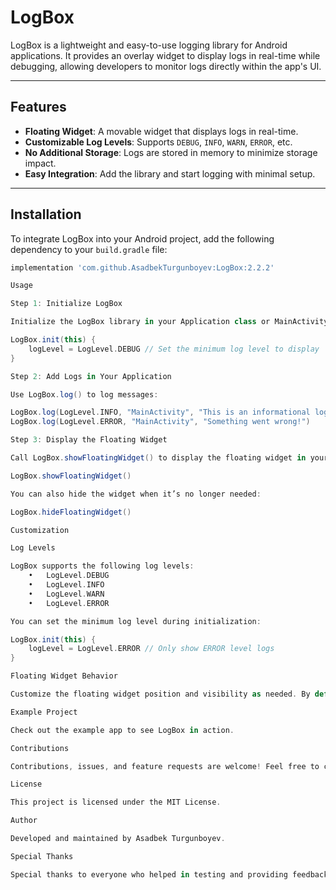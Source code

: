 # LogBox

LogBox is a lightweight and easy-to-use logging library for Android applications. It provides an overlay widget to display logs in real-time while debugging, allowing developers to monitor logs directly within the app's UI.

---

## Features

- **Floating Widget**: A movable widget that displays logs in real-time.
- **Customizable Log Levels**: Supports `DEBUG`, `INFO`, `WARN`, `ERROR`, etc.
- **No Additional Storage**: Logs are stored in memory to minimize storage impact.
- **Easy Integration**: Add the library and start logging with minimal setup.

---

## Installation

To integrate LogBox into your Android project, add the following dependency to your `build.gradle` file:

```gradle
implementation 'com.github.AsadbekTurgunboyev:LogBox:2.2.2'

Usage

Step 1: Initialize LogBox

Initialize the LogBox library in your Application class or MainActivity:

LogBox.init(this) {
    logLevel = LogLevel.DEBUG // Set the minimum log level to display
}

Step 2: Add Logs in Your Application

Use LogBox.log() to log messages:

LogBox.log(LogLevel.INFO, "MainActivity", "This is an informational log!")
LogBox.log(LogLevel.ERROR, "MainActivity", "Something went wrong!")

Step 3: Display the Floating Widget

Call LogBox.showFloatingWidget() to display the floating widget in your app:

LogBox.showFloatingWidget()

You can also hide the widget when it’s no longer needed:

LogBox.hideFloatingWidget()

Customization

Log Levels

LogBox supports the following log levels:
	•	LogLevel.DEBUG
	•	LogLevel.INFO
	•	LogLevel.WARN
	•	LogLevel.ERROR

You can set the minimum log level during initialization:

LogBox.init(this) {
    logLevel = LogLevel.ERROR // Only show ERROR level logs
}

Floating Widget Behavior

Customize the floating widget position and visibility as needed. By default, it appears in the top-left corner of the screen.

Example Project

Check out the example app to see LogBox in action.

Contributions

Contributions, issues, and feature requests are welcome! Feel free to check the issues page.

License

This project is licensed under the MIT License.

Author

Developed and maintained by Asadbek Turgunboyev.

Special Thanks

Special thanks to everyone who helped in testing and providing feedback for LogBox. ❤️
